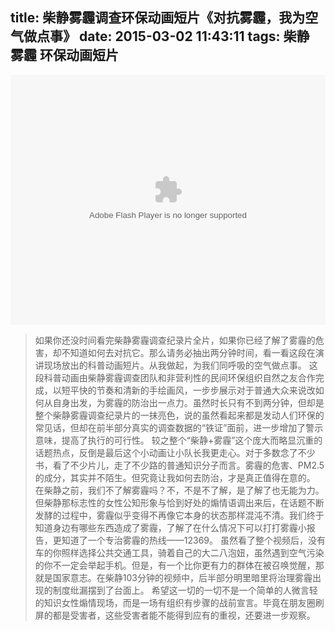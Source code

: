 title: 柴静雾霾调查环保动画短片《对抗雾霾，我为空气做点事》
date: 2015-03-02 11:43:11
tags: 柴静 雾霾 环保动画短片
---
<embed src="http://player.youku.com/player.php/sid/XOTAxODI2OTg4/v.swf" allowFullScreen="true" quality="high" width="100%" height="400" align="middle" allowScriptAccess="always" type="application/x-shockwave-flash"></embed>


>如果你还没时间看完柴静雾霾调查纪录片全片，如果你已经了解了雾霾的危害，却不知道如何去对抗它。那么请务必抽出两分钟时间，看一看这段在演讲现场放出的科普动画短片。从我做起，为我们同呼吸的空气做点事。
>这段科普动画由柴静雾霾调查团队和非营利性的民间环保组织自然之友合作完成，以短平快的节奏和清新的手绘画风，一步步展示对于普通大众来说改如何从自身出发，为雾霾的防治出一点力。虽然时长只有不到两分钟，但却是整个柴静雾霾调查纪录片的一抹亮色，说的虽然看起来都是发动人们环保的常见话，但却在前半部分真实的调查数据的“铁证”面前，进一步增加了警示意味，提高了执行的可行性。
>较之整个“柴静+雾霾”这个庞大而略显沉重的话题热点，反倒是最后这个小动画让小队长我更走心。对于多数念了不少书，看了不少片儿，走了不少路的普通知识分子而言。雾霾的危害、PM2.5的成分，其实并不陌生。但究竟让我如何去防治，才是真正值得在意的。
>在柴静之前，我们不了解雾霾吗？不，不是不了解，是了解了也无能为力。但柴静那标志性的女性公知形象与恰到好处的煽情语调出来后，在话题不断发酵的过程中，雾霾似乎变得不再像它本身的状态那样混沌不清。我们终于知道身边有哪些东西造成了雾霾，了解了在什么情况下可以打打雾霾小报告，更知道了一个专治雾霾的热线——12369。
>虽然看了整个视频后，没有车的你照样选择公共交通工具，骑着自己的大二八泡妞，虽然遇到空气污染的你不一定会举起手机。但是，有一个比你更有力的群体在被召唤觉醒，那就是国家意志。在柴静103分钟的视频中，后半部分明里暗里将治理雾霾出现的制度纰漏摆到了台面上。
希望这一切的一切不是一个简单的人微言轻的知识女性煽情现场，而是一场有组织有步骤的战前宣言。毕竟在朋友圈刷屏的都是受害者，这些受害者能不能得到应有的重视，还要进一步观察。
